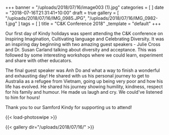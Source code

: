 +++
banner = "/uploads/2018/07/16/image003 (1).jpg"
categories = [ ]
date = "2018-07-16T21:31:41+10:00"
draft = true
gallery = [
  "/uploads/2018/07/16/IMG_0985.JPG",
  "/uploads/2018/07/16/IMG_0982-1.jpg"
]
tags = [ ]
title = "C&K Conference 2018"
_template = "default"
+++

O​ur first day of Kindy holidays was spent attending the C&K conference on ​Inspiring Imagination, Cultivating language and Celebrating Diversity. It was an inspiring day beginning with two amazing guest speakers - Julie Cross and Dr. Susan Carland talking about diversity and acceptance.  This was followed by some interesting workshops where we could learn, experiment and share with other educators. 

The final guest speaker was Anh Do and what a way to finish a wonderful and exhausting day! He shared with us his personal journey to get to Australia as a refugee from Vietnam, going up being very poor and how his life has evolved. He shared his journey showing humility, kindness, respect for his family and humour. He made us laugh and cry. We could've listened to him for hours!

Thank you to our Samford Kindy for supporting us to attend! 

{{< load-photoswipe >}}

{{< gallery dir="/uploads/2018/07/16/" >}}

